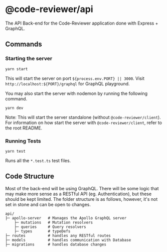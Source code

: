 # @code-reviewer/api

The API Back-end for the Code-Reviewer application done with Express + GraphQL.

## Commands

### Starting the server

```
yarn start
```

This will start the server on port `${process.env.PORT} || 3000`. Visit `http://localhost:${PORT}/graphql` for GraphQL playground.

You may also start the server with nodemon by running the following command.

```
yarn dev
```

Note: This will start the server standalone (without `@code-reviewer/client`). For information on how start the server with `@code-reviewer/client`, refer to the root README.

### Running Tests

```
yarn test
```

Runs all the `*.test.ts` test files.

## Code Structure

Most of the back-end will be using GraphQL. There will be some logic that may make more sense as a RESTful API (eg. Authentication), but these should be kept limited. The folder structure is as follows, however, it's not set in stone and can be open to changes.

```
api/
├─ apollo-server   # Manages the Apollo GraphQL server
	├─ mutations   # Mutation resolvers
	├─ queries     # Query resolvers
	├─ types       # typeDefs
├─ routes          # handles any RESTful routes
├─ models          # handles communication with Database
├─ migrations      # handles database changes
```
